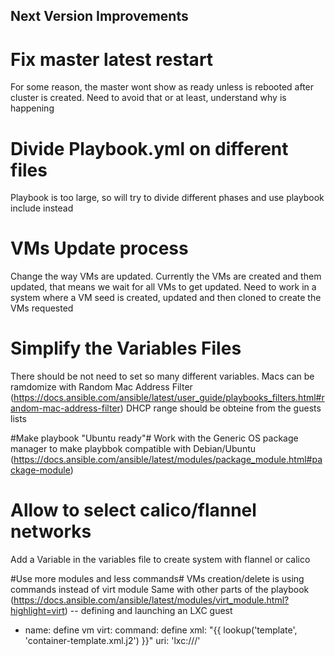 ## Next Version Improvements ##



# Fix master latest restart #


For some reason, the master wont show as ready unless is rebooted after cluster is created.
Need to avoid that or at least, understand why is happening

# Divide Playbook.yml on different files #
Playbook is too large, so will try to divide different phases and use playbook include instead

# VMs Update process #
Change the way VMs are updated. Currently the VMs are created and them updated, that means we wait for all VMs to get updated.
Need to work in a system where a VM seed is created, updated and then cloned to create the VMs requested

# Simplify the Variables Files #
There should be not need to set so many different variables.
Macs can be ramdomize with Random Mac Address Filter (https://docs.ansible.com/ansible/latest/user_guide/playbooks_filters.html#random-mac-address-filter)
DHCP range should be obteine from the guests lists

#Make playbook "Ubuntu ready"#
Work with the Generic OS package manager to make playbbok compatible with Debian/Ubuntu (https://docs.ansible.com/ansible/latest/modules/package_module.html#package-module)

# Allow to select calico/flannel networks #
Add a Variable in the variables file to create system with flannel or calico


#Use more modules and less commands#
VMs creation/delete is using commands instead of virt module
Same with other parts of the playbook
(https://docs.ansible.com/ansible/latest/modules/virt_module.html?highlight=virt)
-- defining and launching an LXC guest
- name: define vm
  virt:
    command: define
    xml: "{{ lookup('template', 'container-template.xml.j2') }}"
    uri: 'lxc:///'
